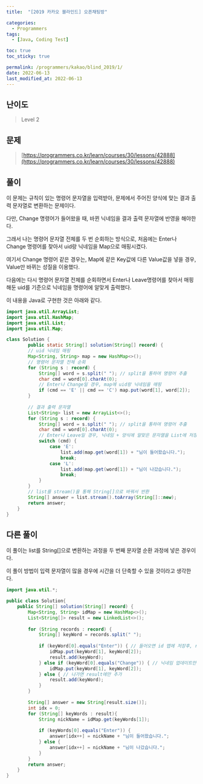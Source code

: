 ```yaml
---
title:  "[2019 카카오 블라인드] 오픈채팅방"

categories:
  - Programmers
tags:
  - [Java, Coding Test]

toc: true
toc_sticky: true

permalink: /programmers/kakao/blind_2019/1/
date: 2022-06-13
last_modified_at: 2022-06-13
---
```



## 난이도

> Level 2

## 문제

> [https://programmers.co.kr/learn/courses/30/lessons/42888](https://programmers.co.kr/learn/courses/30/lessons/42888)

## 풀이

이 문제는 규칙이 있는 명령어 문자열을 입력받아, 문제에서 주어진 양식에 맞는 결과 출력 문자열로 변환하는 문제이다.

다만, Change 명령어가 들어왔을 때, 바뀐 닉네임을 결과 출력 문자열에 반영을 해야한다.

그래서 나는 명령어 문자열 전체를 두 번 순회하는 방식으로, 처음에는 Enter나 Change 명령어를 찾아서 uid랑 닉네임을 Map으로 매핑시켰다.

여기서 Change 명령어 같은 경우는, Map에 같은 Key값에 다른 Value값을 넣을 경우, Value만 바뀌는 성질을 이용했다.

다음에는 다시 명령어 문자열 전체를 순회하면서 Enter나 Leave명령어를 찾아서 매핑해둔 uid를 기준으로 닉네임을 명령어에 알맞게 출력했다.

이 내용을 Java로 구현한 것은 아래와 같다.

```java
import java.util.ArrayList;
import java.util.HashMap;
import java.util.List;
import java.util.Map;

class Solution {
        public static String[] solution(String[] record) {
        // uid 닉네임 매핑
        Map<String, String> map = new HashMap<>();
        // 명령어 문자열 전체 순회
        for (String s : record) {
            String[] word = s.split(" "); // split을 통하여 명령어 추출
            char cmd = word[0].charAt(0);
          	// Enter나 Change일 경우, map에 uid랑 닉네임을 매핑
            if (cmd == 'E' || cmd == 'C') map.put(word[1], word[2]); 
        }
				
        // 결과 출력 문자열
        List<String> list = new ArrayList<>();
        for (String s : record) {
            String[] word = s.split(" "); // split을 통하여 명령어 추출
            char cmd = word[0].charAt(0);
          	// Enter나 Leave일 경우, 닉네임 + 양식에 알맞은 문자열을 List에 저장
            switch (cmd) {
                case 'E':
                    list.add(map.get(word[1]) + "님이 들어왔습니다.");
                    break;
                case 'L':
                    list.add(map.get(word[1]) + "님이 나갔습니다.");
                    break;
            }
        }
        // list를 stream()을 통해 String[]으로 바꿔서 반환
        String[] answer = list.stream().toArray(String[]::new);
        return answer;
    }
}
```

## 다른 풀이

이 풀이는 list를 String[]으로 변환하는 과정을 두 번째 문자열 순환 과정에 넣은 경우이다.

이 풀이 방법이 입력 문자열이 많을 경우에 시간을 더 단축할 수 있을 것이라고 생각한다.

```java
import java.util.*;

public class Solution{
    public String[] solution(String[] record) {
        Map<String, String> idMap = new HashMap<>();
        List<String[]> result = new LinkedList<>();
 
        for (String records : record) {
            String[] keyWord = records.split(" ");
            
            if (keyWord[0].equals("Enter")) { // 들어오면 id 맵에 저장후, result에 추가
                idMap.put(keyWord[1], keyWord[2]);
                result.add(keyWord);
            } else if (keyWord[0].equals("Change")) { // 닉네임 업데이트만
                idMap.put(keyWord[1], keyWord[2]);
            } else { // 나가면 result에만 추가 
                result.add(keyWord);
            }
        }
 
        String[] answer = new String[result.size()];
        int idx = 0;
        for (String[] keyWords : result){
            String nickName = idMap.get(keyWords[1]);
            
            if (keyWords[0].equals("Enter")) { 
                answer[idx++] = nickName + "님이 들어왔습니다.";
            } else {
                answer[idx++] = nickName + "님이 나갔습니다.";
            }
        }
        return answer;
    }
}
```

